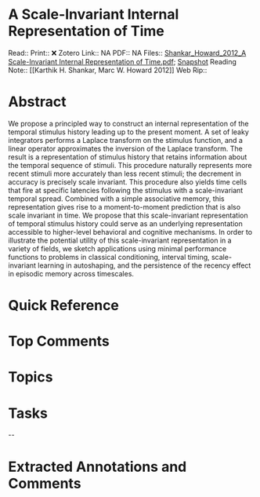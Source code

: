 

# A Scale-Invariant Internal Representation of Time
Read:: 
Print::  ❌
Zotero Link:: NA
PDF:: NA
Files:: [Shankar_Howard_2012_A Scale-Invariant Internal Representation of Time.pdf](file:///home/michaelt/Insync/m@tarlton.info/Google%20Drive/06.%20Zotero/storage/IUNY5KE6/Shankar_Howard_2012_A%20Scale-Invariant%20Internal%20Representation%20of%20Time.pdf); [Snapshot](file:///home/michaelt/Insync/m@tarlton.info/Google%20Drive/06.%20Zotero/storage/JKF7XHXI/A-Scale-Invariant-Internal-Representation-of-Time.html)
Reading Note:: [[Karthik H. Shankar, Marc W. Howard 2012]]
Web Rip:: 

# Abstract
We propose a principled way to construct an internal representation of the
temporal stimulus history leading up to the present moment. A set of leaky
integrators performs a Laplace transform on the stimulus function, and a linear
operator approximates the inversion of the Laplace transform. The result is a
representation of stimulus history that retains information about the temporal
sequence of stimuli. This procedure naturally represents more recent stimuli
more accurately than less recent stimuli; the decrement in accuracy is precisely
scale invariant. This procedure also yields time cells that fire at specific
latencies following the stimulus with a scale-invariant temporal spread.
Combined with a simple associative memory, this representation gives rise to a
moment-to-moment prediction that is also scale invariant in time. We propose
that this scale-invariant representation of temporal stimulus history could
serve as an underlying representation accessible to higher-level behavioral and
cognitive mechanisms. In order to illustrate the potential utility of this
scale-invariant representation in a variety of fields, we sketch applications
using minimal performance functions to problems in classical conditioning,
interval timing, scale-invariant learning in autoshaping, and the persistence of
the recency effect in episodic memory across timescales.

# Quick Reference


# Top Comments


# Topics


# Tasks


--
# Extracted Annotations and Comments